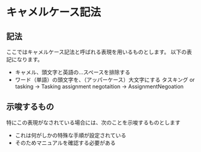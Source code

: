 キャメルケース記法
=====

記法
-----
ここではキャメルケース記法と呼ばれる表現を用いるものとします。
以下の表記になります。
- キャメル、頭文字と英語の…スペースを排除する
- ワード（単語）の頭文字を、（アッパーケース）大文字にする
タスキング or tasking -> Tasking
assignment negotaition -> AssignmentNegoation


示唆するもの
-----
特にこの表現がなされている場合には、次のことを示唆するものとします
- これは何がしかの特殊な手順が設定されている
- そのためマニュアルを確認する必要がある
 
